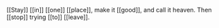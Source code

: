[[Stay]] [[in]] [[one]] [[place]], make it [[good]], and call it heaven. Then [[stop]] trying [[to]] [[leave]].